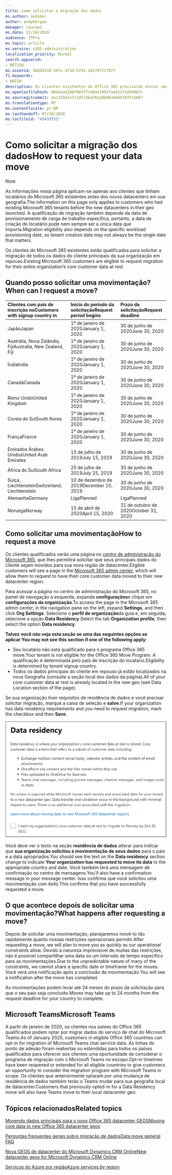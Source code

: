 ```yaml
---
title: Como solicitar a migração dos dados
ms.author: andyber
author: andybergen
manager: laurawi
ms.date: 12/10/2019
audience: ITPro
ms.topic: article
ms.service: o365-administration
localization_priority: Normal
search.appverid:
- MET150
ms.assetid: 5bb64310-36fc-473d-b791-a0176f21707f
f1.keywords:
- NOCSH
description: Os clientes existentes do Office 365 precisarão enviar uma solicitação antes do prazo final para o seu país para que os dados do cliente de seus serviços do Microsoft 365 participantes sejam movidos para a nova geografia.
ms.openlocfilehash: 06deead188f985f7cd8e410937ae612f3d509b7c
ms.sourcegitcommit: aac21bb1a7c1dfc3ba76a2db883e0457037c5667
ms.translationtype: MT
ms.contentlocale: pt-BR
ms.lasthandoff: 07/28/2020
ms.locfileid: "45433752"
---
```

# <a name="how-to-request-your-data-move"></a><span data-ttu-id="dc194-103">Como solicitar a migração dos dados</span><span class="sxs-lookup"><span data-stu-id="dc194-103">How to request your data move</span></span>

> [!NOTE]
> <span data-ttu-id="dc194-104">As informações nesta página aplicam-se apenas aos clientes que tinham locatários do Microsoft 365 existentes antes dos novos datacenters em sua geografia.</span><span class="sxs-lookup"><span data-stu-id="dc194-104">The information on this page only applies to customers who had existing Microsoft 365 tenants before the new datacenters in their geo launched.</span></span> <span data-ttu-id="dc194-105">A qualificação de migração também depende da data de provisionamento de carga de trabalho específica, portanto, a data de criação do locatário pode nem sempre ser a única data que importa.</span><span class="sxs-lookup"><span data-stu-id="dc194-105">Migration eligibility also depends on the specific workload provisioning date, so tenant creation date may not always be the single date that matters.</span></span>
  
<span data-ttu-id="dc194-106">Os clientes do Microsoft 365 existentes estão qualificados para solicitar a migração de todos os dados do cliente principais da sua organização em repouso.</span><span class="sxs-lookup"><span data-stu-id="dc194-106">Existing Microsoft 365 customers are eligible to request migration for their entire organization’s core customer data at rest.</span></span>  
  
## <a name="when-can-i-request-a-move"></a><span data-ttu-id="dc194-107">Quando posso solicitar uma movimentação?</span><span class="sxs-lookup"><span data-stu-id="dc194-107">When can I request a move?</span></span>

|<span data-ttu-id="dc194-108">**Clientes com país de inscrição no**</span><span class="sxs-lookup"><span data-stu-id="dc194-108">**Customers with signup country in**</span></span>|<span data-ttu-id="dc194-109">**Início do período da solicitação**</span><span class="sxs-lookup"><span data-stu-id="dc194-109">**Request period begins**</span></span>|<span data-ttu-id="dc194-110">**Prazo da solicitação**</span><span class="sxs-lookup"><span data-stu-id="dc194-110">**Request deadline**</span></span>|
|:-----|:-----|:-----|
|<span data-ttu-id="dc194-111">Japão</span><span class="sxs-lookup"><span data-stu-id="dc194-111">Japan</span></span>  <br/> |<span data-ttu-id="dc194-112">1º de janeiro de 2020</span><span class="sxs-lookup"><span data-stu-id="dc194-112">January 1, 2020</span></span>  <br/> |<span data-ttu-id="dc194-113">30 de junho de 2020</span><span class="sxs-lookup"><span data-stu-id="dc194-113">June 30, 2020</span></span>  <br/> |
|<span data-ttu-id="dc194-114">Austrália, Nova Zelândia, Fiji</span><span class="sxs-lookup"><span data-stu-id="dc194-114">Australia, New Zealand, Fiji</span></span>  <br/> |<span data-ttu-id="dc194-115">1º de janeiro de 2020</span><span class="sxs-lookup"><span data-stu-id="dc194-115">January 1, 2020</span></span>  <br/> |<span data-ttu-id="dc194-116">30 de junho de 2020</span><span class="sxs-lookup"><span data-stu-id="dc194-116">June 30, 2020</span></span>  <br/> |
|<span data-ttu-id="dc194-117">Índia</span><span class="sxs-lookup"><span data-stu-id="dc194-117">India</span></span>  <br/> |<span data-ttu-id="dc194-118">1º de janeiro de 2020</span><span class="sxs-lookup"><span data-stu-id="dc194-118">January 1, 2020</span></span>  <br/> |<span data-ttu-id="dc194-119">30 de junho de 2020</span><span class="sxs-lookup"><span data-stu-id="dc194-119">June 30, 2020</span></span>  <br/> |
|<span data-ttu-id="dc194-120">Canadá</span><span class="sxs-lookup"><span data-stu-id="dc194-120">Canada</span></span>  <br/> |<span data-ttu-id="dc194-121">1º de janeiro de 2020</span><span class="sxs-lookup"><span data-stu-id="dc194-121">January 1, 2020</span></span>  <br/> |<span data-ttu-id="dc194-122">30 de junho de 2020</span><span class="sxs-lookup"><span data-stu-id="dc194-122">June 30, 2020</span></span>  <br/> |
|<span data-ttu-id="dc194-123">Reino Unido</span><span class="sxs-lookup"><span data-stu-id="dc194-123">United Kingdom</span></span>  <br/> |<span data-ttu-id="dc194-124">1º de janeiro de 2020</span><span class="sxs-lookup"><span data-stu-id="dc194-124">January 1, 2020</span></span>  <br/> |<span data-ttu-id="dc194-125">30 de junho de 2020</span><span class="sxs-lookup"><span data-stu-id="dc194-125">June 30, 2020</span></span>  <br/> |
|<span data-ttu-id="dc194-126">Coreia do Sul</span><span class="sxs-lookup"><span data-stu-id="dc194-126">South Korea</span></span>  <br/> |<span data-ttu-id="dc194-127">1º de janeiro de 2020</span><span class="sxs-lookup"><span data-stu-id="dc194-127">January 1, 2020</span></span>  <br/> |<span data-ttu-id="dc194-128">30 de junho de 2020</span><span class="sxs-lookup"><span data-stu-id="dc194-128">June 30, 2020</span></span>  <br/> |
|<span data-ttu-id="dc194-129">França</span><span class="sxs-lookup"><span data-stu-id="dc194-129">France</span></span>  <br/> |<span data-ttu-id="dc194-130">1º de janeiro de 2020</span><span class="sxs-lookup"><span data-stu-id="dc194-130">January 1, 2020</span></span>  <br/> |<span data-ttu-id="dc194-131">30 de junho de 2020</span><span class="sxs-lookup"><span data-stu-id="dc194-131">June 30, 2020</span></span>  <br/> |
|<span data-ttu-id="dc194-132">Emirados Árabes Unidos</span><span class="sxs-lookup"><span data-stu-id="dc194-132">United Arab Emirates</span></span>  <br/> |<span data-ttu-id="dc194-133">15 de julho de 2019</span><span class="sxs-lookup"><span data-stu-id="dc194-133">July 15, 2019</span></span>  <br/> |<span data-ttu-id="dc194-134">30 de junho de 2020</span><span class="sxs-lookup"><span data-stu-id="dc194-134">June 30, 2020</span></span>  <br/> |
|<span data-ttu-id="dc194-135">África do Sul</span><span class="sxs-lookup"><span data-stu-id="dc194-135">South Africa</span></span>  <br/> |<span data-ttu-id="dc194-136">25 de julho de 2019</span><span class="sxs-lookup"><span data-stu-id="dc194-136">July 25, 2019</span></span>  <br/> |<span data-ttu-id="dc194-137">30 de junho de 2020</span><span class="sxs-lookup"><span data-stu-id="dc194-137">June 30, 2020</span></span>  <br/> |
|<span data-ttu-id="dc194-138">Suíça, Liechtenstein</span><span class="sxs-lookup"><span data-stu-id="dc194-138">Switzerland, Liechtenstein</span></span>  <br/> |<span data-ttu-id="dc194-139">10 de dezembro de 2019</span><span class="sxs-lookup"><span data-stu-id="dc194-139">December 10, 2019</span></span>  <br/> |<span data-ttu-id="dc194-140">30 de junho de 2020</span><span class="sxs-lookup"><span data-stu-id="dc194-140">June 30, 2020</span></span>  <br/> |
|<span data-ttu-id="dc194-141">Alemanha</span><span class="sxs-lookup"><span data-stu-id="dc194-141">Germany</span></span>  <br/> |<span data-ttu-id="dc194-142">Liga</span><span class="sxs-lookup"><span data-stu-id="dc194-142">Planned</span></span>  <br/> |<span data-ttu-id="dc194-143">Liga</span><span class="sxs-lookup"><span data-stu-id="dc194-143">Planned</span></span>  <br/> |
|<span data-ttu-id="dc194-144">Noruega</span><span class="sxs-lookup"><span data-stu-id="dc194-144">Norway</span></span>  <br/> |<span data-ttu-id="dc194-145">15 de abril de 2020</span><span class="sxs-lookup"><span data-stu-id="dc194-145">April 15, 2020</span></span>  <br/> |<span data-ttu-id="dc194-146">31 de outubro de 2020</span><span class="sxs-lookup"><span data-stu-id="dc194-146">October 31, 2020</span></span>  <br/> |
   
## <a name="how-to-request-a-move"></a><span data-ttu-id="dc194-147">Como solicitar uma movimentação</span><span class="sxs-lookup"><span data-stu-id="dc194-147">How to request a move</span></span>

<span data-ttu-id="dc194-148">Os clientes qualificados verão uma página no [centro de administração do Microsoft 365](https://aka.ms/365admin), que lhes permitirá solicitar que seus principais dados do cliente sejam movidos para sua nova região de datacenter.</span><span class="sxs-lookup"><span data-stu-id="dc194-148">Eligible customers will see a page in the [Microsoft 365 admin center](https://aka.ms/365admin), which will allow them to request to have their core customer data moved to their new datacenter region.</span></span>  
  
<span data-ttu-id="dc194-149">Para acessar a página no centro de administração do Microsoft 365, no painel de navegação à esquerda, expanda **configurações**e clique em **configurações da organização**.</span><span class="sxs-lookup"><span data-stu-id="dc194-149">To access the page in the Microsoft 365 admin center, in the navigation pane on the left, expand **Settings**, and then click **Org Settings**.</span></span>
<span data-ttu-id="dc194-150">Selecione o **perfil de organização**da guia e, em seguida, selecione a opção **Data Residency**.</span><span class="sxs-lookup"><span data-stu-id="dc194-150">Select the tab **Organization profile**, then select the option **Data residency**.</span></span>
  
<span data-ttu-id="dc194-151">**Talvez você não veja esta seção se uma das seguintes opções se aplicar**:</span><span class="sxs-lookup"><span data-stu-id="dc194-151">**You may not see this section if one of the following apply**:</span></span>
- <span data-ttu-id="dc194-152">Seu locatário não está qualificado para o programa Office 365 move.</span><span class="sxs-lookup"><span data-stu-id="dc194-152">Your tenant is not eligible for the Office 365 Move Program.</span></span>  <span data-ttu-id="dc194-153">A qualificação é determinada pelo país de inscrição do locatário.</span><span class="sxs-lookup"><span data-stu-id="dc194-153">Eligibility is determined by tenant signup country.</span></span>
- <span data-ttu-id="dc194-154">Todos os dados principais do cliente em repouso já estão localizados na nova Geografia (consulte a seção local dos dados da página).</span><span class="sxs-lookup"><span data-stu-id="dc194-154">All of your core customer data at rest is already located in the new geo (see Data Location section of the page).</span></span> 
  
<span data-ttu-id="dc194-155">Se sua organização tiver requisitos de residência de dados e você precisar solicitar migração, marque a caixa de seleção e **salve**.</span><span class="sxs-lookup"><span data-stu-id="dc194-155">If your organization has data residency requirements and you need to request migration, mark the checkbox and then **Save**.</span></span>
  
![Tela de aceitação de data center](media/dataresidencyflyoutae.jpg)
  
<span data-ttu-id="dc194-157">Você deve ver o texto na seção **residência de dados** alterar para indicar que **sua organização solicitou a movimentação de seus dados** para o país e a data apropriados.</span><span class="sxs-lookup"><span data-stu-id="dc194-157">You should see the text on the **Data residency** section change to indicate **Your organization has requested to move its data** to the appropriate country and date.</span></span> <span data-ttu-id="dc194-158">Você também terá uma mensagem de confirmação no centro de mensagens.</span><span class="sxs-lookup"><span data-stu-id="dc194-158">You'll also have a confirmation message in your message center.</span></span> <span data-ttu-id="dc194-159">Isso confirma que você solicitou uma movimentação com êxito.</span><span class="sxs-lookup"><span data-stu-id="dc194-159">This confirms that you have successfully requested a move.</span></span> 


  
## <a name="what-happens-after-requesting-a-move"></a><span data-ttu-id="dc194-160">O que acontece depois de solicitar uma movimentação?</span><span class="sxs-lookup"><span data-stu-id="dc194-160">What happens after requesting a move?</span></span>

<span data-ttu-id="dc194-161">Depois de solicitar uma movimentação, planejaremos movê-lo tão rapidamente quanto nossas restrições operacionais permitir.</span><span class="sxs-lookup"><span data-stu-id="dc194-161">After requesting a move, we will plan to move you as quickly as our operational constraints allow.</span></span> <span data-ttu-id="dc194-162">Devido à natureza imprevisível de muitas das restrições, não é possível compartilhar uma data ou um intervalo de tempo específico para as movimentações.</span><span class="sxs-lookup"><span data-stu-id="dc194-162">Due to the unpredictable nature of many of the constraints, we cannot share a specific date or timeframe for the moves.</span></span> <span data-ttu-id="dc194-163">Você verá uma notificação após a conclusão da movimentação.</span><span class="sxs-lookup"><span data-stu-id="dc194-163">You will see a notification after the move has completed.</span></span>
  
<span data-ttu-id="dc194-164">As movimentações podem levar até 24 meses do prazo da solicitação para que o seu país seja concluído.</span><span class="sxs-lookup"><span data-stu-id="dc194-164">Moves may take up to 24 months from the request deadline for your country to complete.</span></span>
  
## <a name="microsoft-teams"></a><span data-ttu-id="dc194-165">Microsoft Teams</span><span class="sxs-lookup"><span data-stu-id="dc194-165">Microsoft Teams</span></span>

<span data-ttu-id="dc194-166">A partir de janeiro de 2020, os clientes nos países do Office 365 qualificados podem optar por migrar dados do serviço de chat do Microsoft Teams.</span><span class="sxs-lookup"><span data-stu-id="dc194-166">As of January 2020, customers in eligible Office 365 countries can opt-in for migration of Microsoft Teams chat service data.</span></span>  <span data-ttu-id="dc194-167">As linhas do ponto de adesão foram reabertas ou estendidas para todos os países qualificados para oferecer aos clientes uma oportunidade de considerar o programa de migração com o Microsoft Teams no escopo.</span><span class="sxs-lookup"><span data-stu-id="dc194-167">Opt-in timelines have been reopened or extended for all eligible countries to give customers an opportunity to consider the migration program with Microsoft Teams in scope.</span></span> <span data-ttu-id="dc194-168">Os clientes que anteriormente optaram por uma mudança de residência de dados também terão o Teams mudar para sua geografia local de datacenter.</span><span class="sxs-lookup"><span data-stu-id="dc194-168">Customers that previously opted-in for a Data Residency move will also have Teams move to their local datacenter geo.</span></span>

## <a name="related-topics"></a><span data-ttu-id="dc194-169">Tópicos relacionados</span><span class="sxs-lookup"><span data-stu-id="dc194-169">Related topics</span></span>

[<span data-ttu-id="dc194-170">Movendo dados principais para o novo Office 365 datacenter GEOS</span><span class="sxs-lookup"><span data-stu-id="dc194-170">Moving core data to new Office 365 datacenter geos</span></span>](moving-data-to-new-datacenter-geos.md)

[<span data-ttu-id="dc194-171">Perguntas frequentes gerais sobre migração de dados</span><span class="sxs-lookup"><span data-stu-id="dc194-171">Data move general FAQ</span></span>](data-move-faq.md)

[<span data-ttu-id="dc194-172">Nova GEOS de datacenter do Microsoft Dynamics CRM Online</span><span class="sxs-lookup"><span data-stu-id="dc194-172">New datacenter geos for Microsoft Dynamics CRM Online</span></span>](https://go.microsoft.com/fwlink/p/?Linkid=615924)
  
[<span data-ttu-id="dc194-173">Serviços do Azure por região</span><span class="sxs-lookup"><span data-stu-id="dc194-173">Azure services by region</span></span>](https://azure.microsoft.com/regions/)
  

